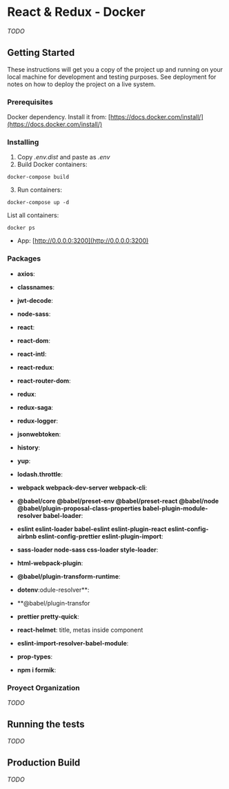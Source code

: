 # React & Redux - Docker

_TODO_

## Getting Started

These instructions will get you a copy of the project up and running on your local machine for development and testing purposes. See deployment for notes on how to deploy the project on a live system.

### Prerequisites

Docker dependency. Install it from: [https://docs.docker.com/install/](https://docs.docker.com/install/)

### Installing

1. Copy _.env.dist_ and paste as _.env_
2. Build Docker containers:

```
docker-compose build
```

3. Run containers:

```
docker-compose up -d
```

List all containers:

```
docker ps
```

- App: [http://0.0.0.0:3200](http://0.0.0.0:3200)

### Packages

- **axios**:
- **classnames**:
- **jwt-decode**:
- **node-sass**:
- **react**:
- **react-dom**:
- **react-intl**:
- **react-redux**:
- **react-router-dom**:
- **redux**:
- **redux-saga**:
- **redux-logger**:
- **jsonwebtoken**:
- **history**:
- **yup**:
- **lodash.throttle**:

- **webpack webpack-dev-server webpack-cli**:
- **@babel/core @babel/preset-env @babel/preset-react @babel/node @babel/plugin-proposal-class-properties babel-plugin-module-resolver babel-loader**:
- **eslint eslint-loader babel-eslint eslint-plugin-react eslint-config-airbnb eslint-config-prettier eslint-plugin-import**:
- **sass-loader node-sass css-loader style-loader**:
- **html-webpack-plugin**:
- **@babel/plugin-transform-runtime**:
- **dotenv**:odule-resolver\*\*:
- \*\*@babel/plugin-transfor
- **prettier pretty-quick**:
- **react-helmet**: title, metas inside component
- **eslint-import-resolver-babel-module**:
- **prop-types**:
- **npm i formik**:

### Proyect Organization

_TODO_

## Running the tests

_TODO_

## Production Build

_TODO_
